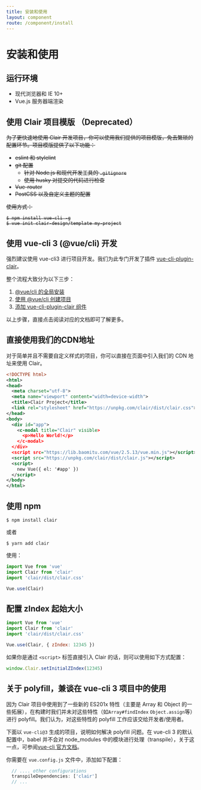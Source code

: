 ```yaml
---
title: 安装和使用
layout: component
route: /component/install
---
```


# 安装和使用

## 运行环境

* 现代浏览器和 IE 10+
* Vue.js 服务器端渲染

## 使用 Clair 项目模版 （Deprecated）

<del>

为了更快速地使用 Clair 开发项目，你可以使用我们提供的项目模版，免去繁琐的配置环节。项目模版提供了以下功能：

- eslint 和 stylelint
- git 配置
  - 针对 Node.js 和现代开发工具的 `.gitignore`
  - 使用 husky 对提交的代码进行检查
- Vue-router
- PostCSS 以及自定义主题的配置

使用方式：

```shell
$ npm install vue-cli -g
$ vue init clair-design/template my-project
```
</del>

## 使用 vue-cli 3 (@vue/cli) 开发

强烈建议使用 vue-cli3 进行项目开发。我们为此专门开发了插件 [vue-cli-plugin-clair](https://github.com/clair-design/vue-cli-plugin-clair)。

整个流程大致分为以下三步：

1. [@vue/cli 的全局安装](https://cli.vuejs.org/zh/guide/installation.html)
2. [使用 @vue/cli 创建项目](https://cli.vuejs.org/zh/guide/creating-a-project.html)
3. [添加 vue-cli-plugin-clair 组件](https://github.com/clair-design/vue-cli-plugin-clair)

以上步骤，直接点击阅读对应的文档即可了解更多。

## 直接使用我们的CDN地址

对于简单并且不需要自定义样式的项目，你可以直接在页面中引入我们的 CDN 地址来使用 Clair。

```xml
<!DOCTYPE html>
<html>
<head>
  <meta charset="utf-8">
  <meta name="viewport" content="width=device-width">
  <title>Clair Project</title>
  <link rel="stylesheet" href="https://unpkg.com/clair/dist/clair.css">
</head>
<body>
  <div id="app">
    <c-modal title="Clair" visible>
      <p>Hello World!</p>
    </c-modal>
  </div>
  <script src="https://lib.baomitu.com/vue/2.5.13/vue.min.js"></script>
  <script src="https://unpkg.com/clair/dist/clair.js"></script>
  <script>
    new Vue({ el: '#app' })
  </script>
</body>
</html>
```

## 使用 npm

```shell
$ npm install clair
```

或者

```shell
$ yarn add clair
```

使用：

```javascript
import Vue from 'vue'
import Clair from 'clair'
import 'clair/dist/clair.css'

Vue.use(Clair)
```

## 配置 zIndex 起始大小

```javascript
import Vue from 'vue'
import Clair from 'clair'
import 'clair/dist/clair.css'

Vue.use(Clair, { zIndex: 12345 })
```

如果你是通过 `<script>` 标签直接引入 Clair 的话，则可以使用如下方式配置：

```javascript
window.Clair.setInitialZIndex(12345)
```

## 关于 polyfill，兼谈在 vue-cli 3 项目中的使用

因为 Clair 项目中使用到了一些新的 ES201x 特性（主要是 Array 和 Object 的一些拓展），在构建时我们并未对这些特性（如`Array#findIndex` `Object.assign`等）进行 polyfill。我们认为，对这些特性的 polyfill 工作应该交给开发者/使用者。

下面以 `vue-cli@3` 生成的项目，说明如何解决 polyfill 问题。在 vue-cli 3 的默认配置中，babel 并不会对 node_modules 中的模块进行处理（transpile），关于这一点，可参阅[vue-cli 官方文档](https://cli.vuejs.org/zh/guide/browser-compatibility.html#polyfill)。

你需要在 `vue.config.js` 文件中，添加如下配置：

```js
  // .... other configurations
  transpileDependencies: ['clair']
  // ...
```
